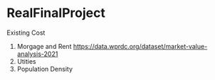 # RealFinalProject

Existing Cost

1. Morgage and Rent https://data.wprdc.org/dataset/market-value-analysis-2021
2. Utities
3. Population Density
